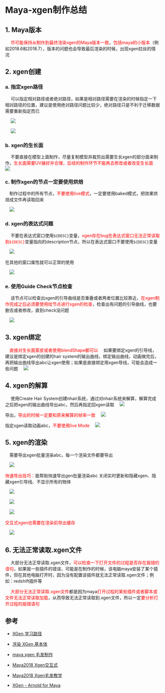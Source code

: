 # Maya-xgen制作总结

## 1. Maya版本

&emsp; <font color=red>尽可能保持从制作到最终渲染xgen的Maya版本一致</font>，<font color=red>包括maya的小版本</font>（例如2018.6和2018.7），版本的问题也会导致最后渲染的时候，出现xgen拉丝的情况

## 2. xgen创建

### a. 指定xgen路径

&emsp; 可以指定相对路径或者绝对路径，如果是相对路径需要在渲染的时候指定一下相对路径的位置，建议是使用绝对路径问题比较少，绝对路径只是不利于迁移数据需要重新指定而已

&emsp; ![](../../../images/mayas/hairs/h1_output_1.png)

&emsp; ![](../../../images/mayas/hairs/h1_output_2.png)

### b. xgen的生长面

&emsp; 不要直接在模型上面制作，尽量复制模型并裁剪出需要生长xgen的部分面来制作，<font color=red>生长面需要UV展好并合理，后续的制作环节不能再去修改或者改变生长面</font>
&emsp;![](../../../images/mayas/hairs/h1_output_3.png)

### c. 制作xgen的节点一定要使用烘焙

&emsp;制作过程中的所有节点，<font color=red>不要使用live模式</font>，一定要使用baked模式，把效果烘焙成文件再读取回来

&emsp;![](../../../images/mayas/hairs/h1_output_4.png)

### d. xgen的表达式问题

&emsp; 不要在表达式窗口使用`${DESC}`变量，<font color=red>xgen存在bug在表达式窗口无法正常读取到`${DESC}`</font>变量指向的description节点，所以在表达式窗口不要使用`${DESC}`变量

&emsp;![](../../../images/mayas/hairs/h1_output_5.png)

在其他的窗口属性就可以正常的使用

&emsp;![](../../../images/mayas/hairs/h1_output_6.png)

### e. 使用Guide Check节点检查

&emsp; 该节点可以检查出xgen的引导曲线是否重叠或者两者位置比较靠近，<font color=red>在xgen制作完成之后必须要使用给节点进行xgen的检查</font>，检查出有问题的引导曲线，也要删去或者修改，直到check没问题

&emsp;![](../../../images/mayas/hairs/h1_output_7.png)

## 3. xgen绑定

&emsp;<font color=red>直接对生长面蒙皮或者使用blendShape都可以</font>
&emsp;如果要绑定xgen的引导线，建议是绑定xgen的创建的hair system的输出曲线，绑定输出曲线，动画做完后，再把输出曲线导出abc让xgen使用；如果是直接绑定用xgen导线，可能会造成一些问题
&emsp;![](../../../images/mayas/hairs/h1_output_8.png)

## 4. xgen的解算

&emsp; 使用Create Hair System创建nhair系统，通过对nhair系统来解算，解算完成之后把xgen的输出曲线导出abc，然后再指定回xgen读取
&emsp;![](../../../images/mayas/hairs/h1_output_9.png)

导出，<font color=red>导出的时候一定要和原来解算的帧率一致</font>
&emsp;![](../../../images/mayas/hairs/h1_output_10.png)

指定xgen读取动画abc，<font color=red>不要使用live Mode</font>
&emsp;![](../../../images/mayas/hairs/h1_output_11.png)

## 5. xgen的渲染

&emsp;需要导出xgen批量渲染abc，每一个渲染文件都要导出

&emsp;![](../../../images/mayas/hairs/h1_output_12.png)

<font color=red>快速导出技巧：</font>能帮助快速导出gen批量渲染abc
关闭实时更新和隐藏xgen、隐藏xgen引导线、不显示所有的物体

&emsp;![](../../../images/mayas/hairs/h1_output_13.png)

&emsp;![](../../../images/mayas/hairs/h1_output_14.png)

&emsp;![](../../../images/mayas/hairs/h1_output_15.png)

<font color=red>交互式xgen也需要在渲染前导出缓存</font>

&emsp;![](../../../images/mayas/hairs/h1_output_16.png)

## 6. 无法正常读取.xgen文件

&emsp; 大部分无法正常读取.xgen文件，<font color=red>可以检查一下打开文件的过程是否存在报错的语句</font>，如果报一些插件的错误，可能是在制作的时候，该电脑maya安装了某个插件，但在其他电脑打开时，因为没有配置该插件就无法正常读取.xgen文件；例如：redshift插件等

&emsp; <font color=red>大部分无法正常读取.xgen文件</font>都是因为maya<font color=red>打开过程的某些插件或者脚本或文件无法正常读取加载</font>，从而导致无法正常读取到.xgen文件，所以一定<font color=red>要分析打开过程的报错语句</font>

## 参考
- [XGen 学习路径](https://help.autodesk.com/view/MAYAUL/2018/CHS/?guid=GUID-C0470142-600B-4615-8110-EC779934DF5F)

- [渲染 XGen 基本体](https://help.autodesk.com/view/MAYAUL/2018/CHS/?guid=GUID-1A93B16B-7B6C-4FF8-9855-F0BE74E68DFF)

- [maya xgen 毛发制作](https://www.bilibili.com/video/av25143777/?p=9&vd_source=4655f6297e93c05206bd3f385bdc5342)

- [Maya2018 Xgen交互式](https://www.bilibili.com/video/av43898231/?from=search&seid=8274814087944584002&vd_source=4655f6297e93c05206bd3f385bdc5342)

- [Maya2018 Xgen毛发教学](https://www.bilibili.com/video/av44158323/?vd_source=4655f6297e93c05206bd3f385bdc5342)

- [XGen - Arnold for Maya](https://help.autodesk.com/view/ARNOL/CHS/?guid=arnold_for_maya_shapes_shapes_xgen_html)